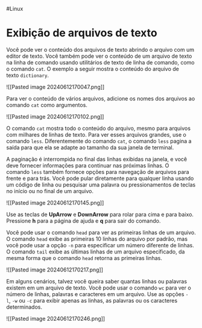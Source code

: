 #Linux 
# Exibição de arquivos de texto

Você pode ver o conteúdo dos arquivos de texto abrindo o arquivo com um editor de texto. Você também pode ver o conteúdo de um arquivo de texto na linha de comando usando utilitários de texto de linha de comando, como o comando `cat`. O exemplo a seguir mostra o conteúdo do arquivo de texto `dictionary`.

![[Pasted image 20240612170047.png]]

Para ver o conteúdo de vários arquivos, adicione os nomes dos arquivos ao comando `cat` como argumentos.

![[Pasted image 20240612170102.png]]

O comando `cat` mostra todo o conteúdo do arquivo, mesmo para arquivos com milhares de linhas de texto. Para ver esses arquivos grandes, use o comando `less`. Diferentemente do comando `cat`, o comando `less` pagina a saída para que ela se adapte ao tamanho da sua janela de terminal.

A paginação é interrompida no final das linhas exibidas na janela, e você deve fornecer informações para continuar nas próximas linhas. O comando `less` também fornece opções para navegação de arquivos para frente e para trás. Você pode pular diretamente para qualquer linha usando um código de linha ou pesquisar uma palavra ou pressionamentos de teclas no início ou no final de um arquivo.

![[Pasted image 20240612170145.png]]

Use as teclas de **UpArrow** e **DownArrow** para rolar para cima e para baixo. Pressione **h** para a página de ajuda e **q** para sair do comando.

Você pode usar o comando `head` para ver as primeiras linhas de um arquivo. O comando `head` exibe as primeiras 10 linhas do arquivo por padrão, mas você pode usar a opção `-n` para especificar um número diferente de linhas. O comando `tail` exibe as últimas linhas de um arquivo especificado, da mesma forma que o comando `head` retorna as primeiras linhas.

![[Pasted image 20240612170217.png]]

Em alguns cenários, talvez você queira saber quantas linhas ou palavras existem em um arquivo de texto. Você pode usar o comando `wc` para ver o número de linhas, palavras e caracteres em um arquivo. Use as opções `-l`, `-w` ou `-c` para exibir apenas as linhas, as palavras ou os caracteres determinados.

![[Pasted image 20240612170246.png]]






